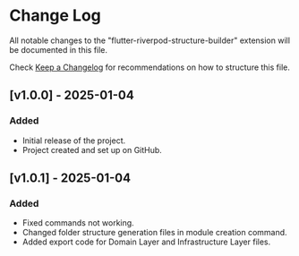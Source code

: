 # Change Log

All notable changes to the "flutter-riverpod-structure-builder" extension will be documented in this file.

Check [Keep a Changelog](http://keepachangelog.com/) for recommendations on how to structure this file.

## [v1.0.0] - 2025-01-04
### Added
- Initial release of the project. 
- Project created and set up on GitHub.

## [v1.0.1] - 2025-01-04
### Added
- Fixed commands not working.
- Changed folder structure generation files in module creation command.
- Added export code for Domain Layer and Infrastructure Layer files.